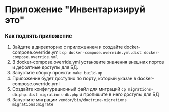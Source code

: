 # Приложение "Инвентаризируй это"

### Как поднять приложение
1. Зайдите в директорию с приложением и создайте docker-compose.override.yml: ```cp docker-compose.override.yml.dist docker-compose.override.yml```
2. В docker-compose.override.yml установите значения внешних портов и дефолтные доступы для БД.
3. Запустите сборку проекта: ```make build-up```
4. Приложение будет доступно по порту, который указан в docker-compose.override.yml
5. Создайте конфигурационный файл для миграций ```cp migrations-db.php.dist migrations-db.php``` и пропишите в него доступы для БД
6. Запустите миграции ```vendor/bin/doctrine-migrations migrations:migrate```